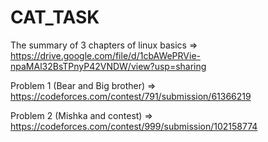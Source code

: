 # CAT_TASK

The summary of 3 chapters of linux basics => https://drive.google.com/file/d/1cbAWePRVie-npaMAl32BsTPnyP42VNDW/view?usp=sharing

Problem 1 (Bear and Big brother) => https://codeforces.com/contest/791/submission/61366219

Problem 2 (Mishka and contest)   => https://codeforces.com/contest/999/submission/102158774
